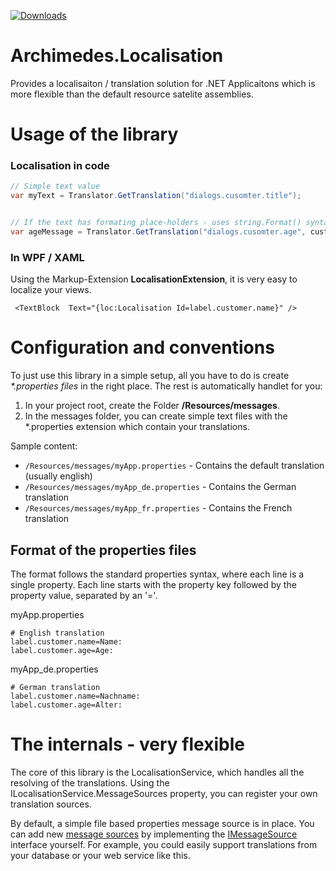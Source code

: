 [![Downloads](https://img.shields.io/badge/download-nuget-blue.svg)](https://www.nuget.org/packages/archimedes.localisation)


# Archimedes.Localisation
Provides a localisaiton / translation solution for .NET Applicaitons which is more flexible than the default resource satelite assemblies.


# Usage of the library

### Localisation in code
```csharp
// Simple text value
var myText = Translator.GetTranslation("dialogs.cusomter.title");


// If the text has formating place-holders - uses string.Format() syntax
var ageMessage = Translator.GetTranslation("dialogs.cusomter.age", customer.Age);
```

### In WPF / XAML
Using the Markup-Extension **LocalisationExtension**, it is very easy to localize your views.
```xaml
 <TextBlock  Text="{loc:Localisation Id=label.customer.name}" />
```


# Configuration and conventions

To just use this library in a simple setup, all you have to do is create  _*.properties files_  in the right place. The rest is automatically handlet for you:

1. In your project root, create the Folder **/Resources/messages**. 
2. In the messages folder, you can create simple text files with the *.properties extension which contain your translations.

Sample content: 
* `/Resources/messages/myApp.properties`       - Contains the default translation (usually english)
* `/Resources/messages/myApp_de.properties`    - Contains the German translation
* `/Resources/messages/myApp_fr.properties`    - Contains the French translation


## Format of the properties files

The format follows the standard properties syntax, where each line is a single property. 
Each line starts with the property key followed by the property value, separated by an '='.

myApp.properties
```properties
# English translation
label.customer.name=Name:
label.customer.age=Age:
```

myApp_de.properties
```properties
# German translation
label.customer.name=Nachname:
label.customer.age=Alter:
```


# The internals - very flexible

The core of this library is the LocalisationService, which handles all the resolving of the translations. Using the ILocalisationService.MessageSources property, you can register your own translation sources.

By default, a simple file based properties message source is in place. You can add new [message sources](https://github.com/ElderByte-/Archimedes.Localisation/tree/master/Archimedes.Localisation/MessageSources) by implementing the [IMessageSource](https://github.com/ElderByte-/Archimedes.Localisation/blob/master/Archimedes.Localisation/MessageSources/IMessageSource.cs) interface yourself. For example, you could easily support translations from your database or your web service like this.

